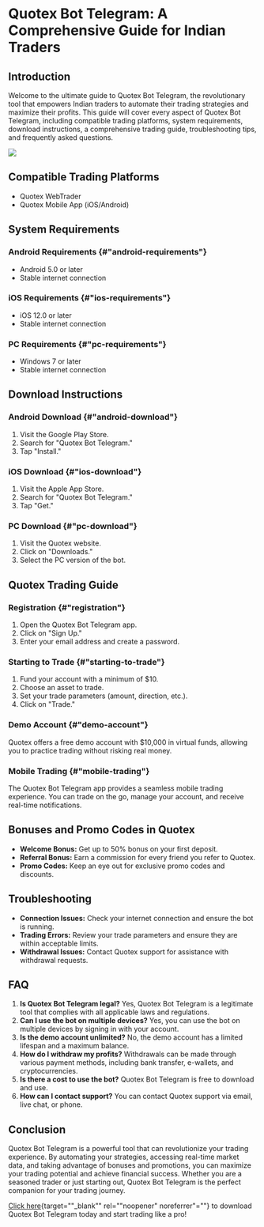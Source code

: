 # Quotex Bot Telegram: A Comprehensive Guide for Indian Traders

## Introduction

Welcome to the ultimate guide to Quotex Bot Telegram, the revolutionary
tool that empowers Indian traders to automate their trading strategies
and maximize their profits. This guide will cover every aspect of Quotex
Bot Telegram, including compatible trading platforms, system
requirements, download instructions, a comprehensive trading guide,
troubleshooting tips, and frequently asked questions.

[![](https://static.quotex.io/files/4_en/300_250.jpg)](https://traff.sbs/brokerqxlid)

## Compatible Trading Platforms

-   Quotex WebTrader
-   Quotex Mobile App (iOS/Android)

## System Requirements

### Android Requirements {#"android-requirements"}

-   Android 5.0 or later
-   Stable internet connection

### iOS Requirements {#"ios-requirements"}

-   iOS 12.0 or later
-   Stable internet connection

### PC Requirements {#"pc-requirements"}

-   Windows 7 or later
-   Stable internet connection

## Download Instructions

### Android Download {#"android-download"}

1.  Visit the Google Play Store.
2.  Search for "Quotex Bot Telegram."
3.  Tap "Install."

### iOS Download {#"ios-download"}

1.  Visit the Apple App Store.
2.  Search for "Quotex Bot Telegram."
3.  Tap "Get."

### PC Download {#"pc-download"}

1.  Visit the Quotex website.
2.  Click on "Downloads."
3.  Select the PC version of the bot.

## Quotex Trading Guide

### Registration {#"registration"}

1.  Open the Quotex Bot Telegram app.
2.  Click on "Sign Up."
3.  Enter your email address and create a password.

### Starting to Trade {#"starting-to-trade"}

1.  Fund your account with a minimum of \$10.
2.  Choose an asset to trade.
3.  Set your trade parameters (amount, direction, etc.).
4.  Click on "Trade."

### Demo Account {#"demo-account"}

Quotex offers a free demo account with \$10,000 in virtual funds,
allowing you to practice trading without risking real money.

### Mobile Trading {#"mobile-trading"}

The Quotex Bot Telegram app provides a seamless mobile trading
experience. You can trade on the go, manage your account, and receive
real-time notifications.

## Bonuses and Promo Codes in Quotex

-   **Welcome Bonus:** Get up to 50% bonus on your first deposit.
-   **Referral Bonus:** Earn a commission for every friend you refer to
    Quotex.
-   **Promo Codes:** Keep an eye out for exclusive promo codes and
    discounts.

## Troubleshooting

-   **Connection Issues:** Check your internet connection and ensure the
    bot is running.
-   **Trading Errors:** Review your trade parameters and ensure they are
    within acceptable limits.
-   **Withdrawal Issues:** Contact Quotex support for assistance with
    withdrawal requests.

## FAQ

1.  **Is Quotex Bot Telegram legal?** Yes, Quotex Bot Telegram is a
    legitimate tool that complies with all applicable laws and
    regulations.
2.  **Can I use the bot on multiple devices?** Yes, you can use the bot
    on multiple devices by signing in with your account.
3.  **Is the demo account unlimited?** No, the demo account has a
    limited lifespan and a maximum balance.
4.  **How do I withdraw my profits?** Withdrawals can be made through
    various payment methods, including bank transfer, e-wallets, and
    cryptocurrencies.
5.  **Is there a cost to use the bot?** Quotex Bot Telegram is free to
    download and use.
6.  **How can I contact support?** You can contact Quotex support via
    email, live chat, or phone.

## Conclusion

Quotex Bot Telegram is a powerful tool that can revolutionize your
trading experience. By automating your strategies, accessing real-time
market data, and taking advantage of bonuses and promotions, you can
maximize your trading potential and achieve financial success. Whether
you are a seasoned trader or just starting out, Quotex Bot Telegram is
the perfect companion for your trading journey.

[Click
here](\%22https://traff.sbs/brokerqxlid\%22){target=""_blank""
rel=""noopener" noreferrer"=""} to download Quotex Bot Telegram
today and start trading like a pro!

